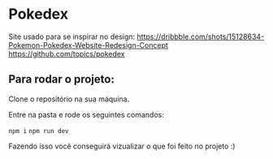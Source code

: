 # Pokedex

Site usado para se inspirar no design: 
https://dribbble.com/shots/15128634-Pokemon-Pokedex-Website-Redesign-Concept
https://github.com/topics/pokedex 

## Para rodar o projeto: 

Clone o repositório na sua máquina.

Entre na pasta e rode os seguintes comandos:

```npm i```
```npm run dev```

Fazendo isso você conseguirá vizualizar o que foi feito no projeto :) 
